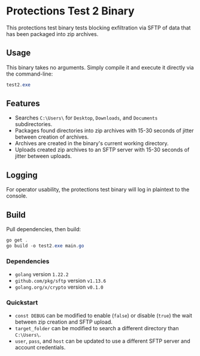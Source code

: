 # Protections Test 2 Binary

This protections test binary tests blocking exfiltration via SFTP of data that has been packaged into zip archives.

## Usage

This binary takes no arguments. Simply compile it and execute it directly via the command-line:

```PowerShell
test2.exe
```

## Features

- Searches `C:\Users\` for `Desktop`, `Downloads`, and `Documents` subdirectories.
- Packages found directories into zip archives with 15-30 seconds of jitter between creation of archives.
- Archives are created in the binary's current working directory.
- Uploads created zip archives to an SFTP server with 15-30 seconds of jitter between uploads.

## Logging

For operator usability, the protections test binary will log in plaintext to the console.

## Build

Pull dependencies, then build:

```PowerShell
go get .
go build -o test2.exe main.go
```

### Dependencies

- `golang` version `1.22.2`
- `github.com/pkg/sftp` version `v1.13.6`
- `golang.org/x/crypto` version `v0.1.0`

### Quickstart

- `const DEBUG` can be modified to enable (`false`) or disable (`true`) the wait between zip creation and SFTP upload.
- `target_folder` can be modified to search a different directory than `C:\Users\`.
- `user`, `pass`, and `host` can be updated to use a different SFTP server and account credentials.
